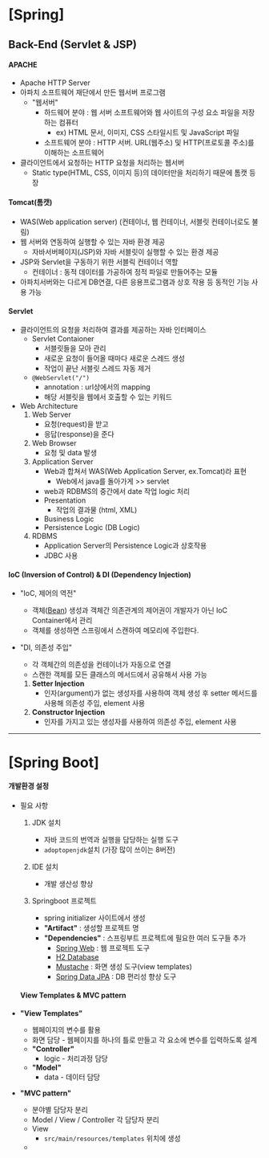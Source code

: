 # [Spring]



## Back-End (Servlet & JSP)



#### APACHE

- Apache HTTP Server
- 아파치 소프트웨어 재단에서 만든 웹서버 프로그램
  - "웹서버"
    - 하드웨어 분야 : 웹 서버 소프트웨어와 웹 사이트의 구성 요소 파일을 저장하는 컴퓨터
      - ex) HTML 문서, 이미지, CSS 스타일시트 및 JavaScript 파일
    - 소프트웨어 분야 : HTTP 서버. URL(웹주소) 및 HTTP(프로토콜 주소)를 이해하는 소프트웨어
- 클라이언트에서 요청하는 HTTP 요청을 처리하는 웹서버
  - Static type(HTML, CSS, 이미지 등)의 데이터만을 처리하기 때문에 톰캣 등장



#### Tomcat(톰캣)

- WAS(Web application server) (컨테이너, 웹 컨테이너, 서블릿 컨테이너로도 불림)
- 웹 서버와 연동하여 실행할 수 있는 자바 환경 제공
  - 자바서버페이지(JSP)와 자바 서블릿이 실행할 수 있는 환경 제공
- JSP와 Servlet을 구동하기 위한 서블릭 컨테이너 역할
  - 컨테이너 : 동적 데이터를 가공하여 정적 파일로 만들어주는 모듈
- 아파치서버와는 다르게 DB연결, 다른 응용프로그램과 상호 작용 등 동적인 기능 사용 가능



#### Servlet

- 클라이언트의 요청을 처리하여 결과를 제공하는 자바 인터페이스
  - Servlet Contaioner
    - 서블릿들을 모아 관리
    - 새로운 요청이 들어올 때마다 새로운 스레드 생성
    - 작업이 끝난 서블릿 스레드 자동 제거
  - `@WebServlet("/")`
    - annotation : url상에서의 mapping
    - 해당 서블릿을 웹에서 호출할 수 있는 키워드
- Web Architecture
  1. Web Server
     - 요청(request)을 받고
     - 응답(response)을 준다
  2. Web Browser
     - 요청 및 data 발생
  3. Application Server
     - Web과 합쳐서 WAS(Web Application Server, ex.Tomcat)라 표현
       - Web에서 java를 돌아가게 >> servlet
     - web과 RDBMS의 중간에서 date 작업 logic 처리
     - Presentation
       - 작업의 결과물 (html, XML)
     - Business Logic
     - Persistence Logic (DB Logic)
  4. RDBMS
     - Application Server의 Persistence Logic과 상호작용
     - JDBC 사용



#### IoC (Inversion of Control) & DI (Dependency Injection)



- "IoC, 제어의 역전"
  - 객체(<u>Bean</u>) 생성과 객체간 의존관계의 제어권이 개발자가 아닌 IoC Container에서 관리
  - 객체를 생성하면 스프링에서 스캔하여 메모리에 주입한다.



- "DI, 의존성 주입"

  - 각 객체간의 의존성을 컨테이너가 자동으로 연결
  - 스캔한 객체를 모든 클래스의 메서드에서 공유해서 사용 가능

  1. **Setter Injection**
     - 인자(argument)가 없는 생성자를 사용하여 객체 생성 후 setter 메서드를 사용해 의존성 주입, <property/> element 사용
  2. **Constructor Injection**
     - 인자를 가지고 있는 생성자를 사용하여 의존성 주입, <constuctor-arg/> element 사용









---



# [Spring Boot]



#### 개발환경 설정

- 필요 사항

  1. JDK 설치

     - 자바 코드의 번역과 실행을 담당하는 실행 도구
     - `adoptopenjdk`설치 (가장 많이 쓰이는 8버전)

  2. IDE 설치

     - 개발 생산성 향상

  3. Springboot 프로젝트

     - spring initializer 사이트에서 생성
     - **"Artifact"** : 생성할 프로젝트 명
     - **"Dependencies"** : 스프링부트 프로젝트에 필요한 여러 도구들 추가
       - <u>Spring Web</u> : 웹 프로젝트 도구
       - <u>H2 Database</u>
       - <u>Mustache</u> : 화면 생성 도구(view templates)
       - <u>Spring Data JPA</u> : DB 편리성 향상 도구

     

	#### View Templates & MVC pattern

- **"View Templates"**
  - 웹페이지의 변수를 활용
  - 화면 담당 - 웹페이지를 하나의 틀로 만들고 각 요소에 변수를 입력하도록 설계
  - **"Controller"**
    - logic - 처리과정 담당
  - **"Model"**
    - data - 데이터 담당

- **"MVC pattern"**
  - 분야별 담당자 분리 
  - Model / View / Controller 각 담당자 분리
  - View
    - `src/main/resources/templates` 위치에 생성
  - 



